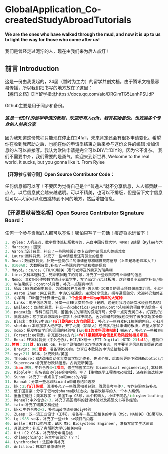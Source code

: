 # GlobalApplication_Co-createdStudyAbroadTutorials
#### We are the ones who have walked through the mud, and now it is up to us to light the way for those who come after us!
我们是曾经走过泥泞的人，现在由我们来为后人点灯！

## 前言 Introduction
这是一份由我发起的，24届（暂时为主力）的留学共创文档。由于腾讯文档最容易传播，所以我们把书写的地方放在了这里：<br/>
【腾讯文档】DIY留学指北https://docs.qq.com/aio/DRGlmTG5LanhPSUdP<br/>
<br/>Github主要是用于同步和备份。
##### 这是一份DIY的留学申请的教程，欢迎所有人edit，我有初始备份。也欢迎各个专业的人前来分享
因为我知道这份教程只能现在停止在24fall，未来肯定还会有很多申请变化。希望你在收到我帮助之后，也能在你的申请季结束之后来参与这份文件的编辑
增加信息的人可以直接写。我认为欧陆申请是完全可以DIY/半DIY的，因为它不复杂。
我们不需要中介，我们需要的是勇气。欢迎来到新世界,
Welcome to the real world, it sucks, but you gonna like it.
From Rylee
#### 【开源参与者守则】Open Source Contributor Code：
任何信息都可以写！不要因为觉得自己是个“普通人”就不分享信息，人人都贡献一点点，以后信息就会越来越透明。可以不精美，也可以不排版，但是留下文字信息就可以~大家可以点击跳转到不同的地方，然后增加信息。

### 【开源贡献者签名板】Open Source Contributor Signature Board：
任何一个参与贡献的人都可以签名！哪怕只写了一句话！痕迹将永远留下！

```python
1. Rylee：人机交互、数字媒体篇初版我写的，来自中国传媒大学，嘿嘿！B站是【Rylee与六便士】，小红书id:，可能你在微信搜索也能发现我在群里。项目发起者（顶锅盖逃~）很想认识所有贡献者！
2. Marcsims：围观
3. Aaron:设计背景，补充了一些院校设计类专业的申请信息和体感难度
4. Laura:商科背景，补充了一些申请信息还有芬兰的信息
5. Dean：数媒技背景，补充一些爱尔兰的申请信息和瑞典找房信息（上面是马老师本人？）
6. 0x00A0: 大数据背景,补充了一些瑞典的申请和找房信息
7. Mayoi。：ce/cs，CTH/KU相关（看马老师送外卖来的瑞典XD
8. Linz:文科本理科生，死命转回理工的背景，补充了一些欧陆跨专业申请的信息
9. Nemo: 某KTH合作校数学统计专业学生，写了math/stat板块，欢迎相关专业同学补充/修改
10. 牛油果疯子：control背景，补充一点瑞典申请
11. 栖云：EE嵌软弱电背景。为欧陆各种与弱电-嵌入式-IC相关的硕士项目做基本介绍。小红书同名（id-872520969）
12. Aaron Zhen：网工背景，申请CS及通信。主观分享信息。撰写通信部分，欢迎补充和修正。还补充了部分CS相关。
13. 小呆萌：TUM量子计算博士在读，7个全奖博士却gap两年的大冤种
14. Links：电子信息方向，分享一点EE大类的杂谈（是的，这是对我泡论坛吹水经验的总结）
15. Emilecc：自动化背景，补充一点Robotics/System&Control相关的项目申请信息~ 小红书同名【Emilecc】id:942900327
16. pageai鱼：专科日语开局，苦苦挣扎的赚钱的穷鬼开局，分享一点穷鬼润日本，打探到的消息
17. 紫薯冰粉：写了英欧游戏设计留学！小红书同名，因为申请的时候也受到了很多学姐学长帮助所以也来出一份力~艺术留学真的水很深，欢迎大家补充！
18. Black：本科CS申请24Fall欧陆HCI方向的硕士，补充了一些丹麦HCI相关的内容。小红书【Black黑栋】，希望和大家多多交流！
19. sheldor:本硕加拿大经济学，开了北美（加拿大）经济学/社科申请的板块，希望大家加入进来一起完善。不太会用腾讯文档，如果有人能帮忙改一下格式和超链接，感激不尽。5.4 更新了北美租房信息 5.5 更新了学术推特的使用的信息
20. momo：把发在留学组和润组的经验帖【从0到1的本科润澳指南】搬来了，补充了一些被豆瓣锁掉的移民相关内容
21. Forseti:ee背景，补充部分ee方向24fall最新奖学金信息和欧陆控制相关项目。
22. Rosa：EE本科背景（中外合办），HCI/UX硕士（EIT Digital HCID 23fall），进阶中Product/UX Designer。我把自己豆瓣发过的【DIY英美欧HCI硕士全方位申请贴】和【在阿尔托学习EIT人机交互的多方位体验】搬过来了，请随意查看。相关问题可以私信豆瓣ID【LaVieEnRose】和小红书账号【Rosaaa】。
23.烤鸭：211财，ESSEC GE，补充了欧陆商科DIY申请方法论，可主要关注信息搜集渠道这部分
24. Brevin: 985信管，准备转DS方向，分享日本欧陆的申请总结和心得
25. yqy:211 DS本，补充欧陆/英国
26. Theodore：B站欧陆自动化大类留学指北作者，先占个坑，后面会更新下欧陆Robotics/System&Control方面的申请信息
27. Supernova:补充部分欧陆信息。占坑更新英国。
28. 1han:末9，中外合办3+1项目，修生物医学工程（biomedical engineering),本科最后一年在英国就读，研究生准备去kth读medical engineering，更新了kth medical engineering和英国的生活指南板块，欢迎大家补充！
29. Ripple羊：实名表白Rylee哈哈哈哈。写了【生物医学工程类MSc指北】，还在纠结选校QAQ
30. Sunny：补充了一点点关于su和uucs的内容
31. Hannah：分享一些北欧Bioinfo申请总结和选校
32. kk：25fall传媒，浅浅补充了一些雅思相关经验，雅思首考写作7，写作经验亟待补充
33. 傻子国富豪：分享了低均分pharma欧陆选校，给喜欢躺平的人一个本人案例。
34. 墨鱼在硅谷：美本数学 + 美国Top CS硕，半个转码人。小红书同名/id:cyberloafing, 准备写一点北美CS的选校指南。
35. ReneeT:中外合办2+3，补充了英国商科的就读体验以及英硕文书写作经验。
36. tato:补充了瑞典文科经验
37. kkk:中外合办2+2，补充upd申请英研diy经验
38. ZLeep：双一流工业设计（工科），准备写一些工设相关的申请（MSc，MA相关）（如果可以的话还想问问身边申了MFA的朋友，给工设申请完整的一生（bushi）
39. Lg：985 se本，补充了一些cth se项目的内容
40. Welle：HITsz电气本，WUR MSc Biosystems Engineer, 准备写留学生活杂谈
41. 月读之术：补充了奥胡斯大学CS相关内容
42. Uri：C2 CS本，补充部分申请总结
43. chiangchiang：英本申请部分（？？）
44. Lynchrocket：法国申请补充
45. Antillow：日本目录申请补充
```
